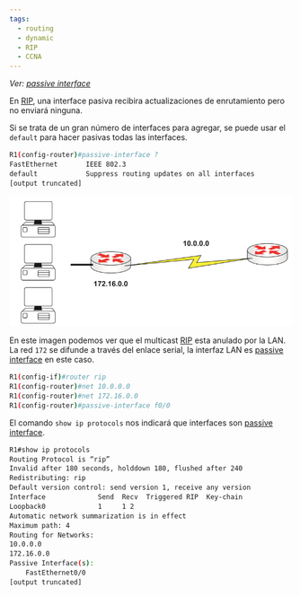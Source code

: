 ```yaml
---
tags:
  - routing
  - dynamic
  - RIP
  - CCNA
---
```


_Ver: [passive interface](passive%20interface.md)_ 

En [RIP](RIP.md), una interface pasiva recibira actualizaciones de enrutamiento pero no enviará ninguna. 

Si se trata de un gran número de interfaces para agregar, se puede usar el `default` para hacer pasivas todas las interfaces.

``` bash
R1(config-router)#passive-interface ?
FastEthernet       IEEE 802.3
default            Suppress routing updates on all interfaces
[output truncated]
```

![](_anexos_/14-7.png)

En este imagen podemos ver que el multicast [RIP](RIP.md) esta anulado por la LAN. La red `172` se difunde a través del enlace serial, la interfaz LAN es [passive interface](passive%20interface.md) en este caso. 

``` bash
R1(config-if)#router rip
R1(config-router)#net 10.0.0.0
R1(config-router)#net 172.16.0.0
R1(config-router)#passive-interface f0/0
```

El comando `show ip protocols` nos indicará que interfaces son [passive interface](passive%20interface.md). 

``` bash
R1#show ip protocols
Routing Protocol is “rip”
Invalid after 180 seconds, holddown 180, flushed after 240
Redistributing: rip
Default version control: send version 1, receive any version
Interface             Send  Recv  Triggered RIP  Key-chain
Loopback0             1     1 2
Automatic network summarization is in effect
Maximum path: 4
Routing for Networks:
10.0.0.0
172.16.0.0
Passive Interface(s):
    FastEthernet0/0
[output truncated]
```